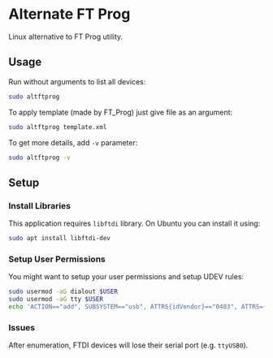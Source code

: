 Alternate FT Prog
=================

Linux alternative to FT Prog utility.


## Usage

Run without arguments to list all devices:
```bash
sudo altftprog
```

To apply template (made by FT_Prog) just give file as an argument:
```bash
sudo altftprog template.xml
```

To get more details, add `-v` parameter:
```bash
sudo altftprog -v
```


## Setup

### Install Libraries

This application requires `libftdi` library. On Ubuntu you can install it using:
```bash
sudo apt install libftdi-dev
```

### Setup User Permissions

You might want to setup your user permissions and setup UDEV rules:
```bash
sudo usermod -aG dialout $USER
sudo usermod -aG tty $USER
echo 'ACTION=="add", SUBSYSTEM=="usb", ATTRS{idVendor}=="0403", ATTRS={idProduct}=="6001", OWNER="user", MODE="0777", GROUP="dialout"' | tee /etc/udev/rules.d/99-libftdi.rules
```
### Issues

After enumeration, FTDI devices will lose their serial port (e.g. `ttyUSB0`).
